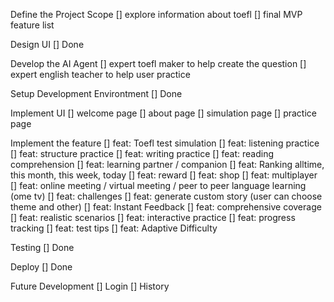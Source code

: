 Define the Project Scope
[] explore information about toefl
[] final MVP feature list

Design UI
[] Done

Develop the AI Agent
[] expert toefl maker to help create the question
[] expert english teacher to help user practice

Setup Development Environtment
[] Done

Implement UI
[] welcome page
[] about page
[] simulation page
[] practice page

Implement the feature
[] feat: Toefl test simulation
[] feat: listening practice
[] feat: structure practice
[] feat: writing practice
[] feat: reading comprehension
[] feat: learning partner / companion
[] feat: Ranking alltime, this month, this week, today
[] feat: reward
[] feat: shop
[] feat: multiplayer
[] feat: online meeting / virtual meeting / peer to peer language learning (ome tv)
[] feat: challenges
[] feat: generate custom story (user can choose theme and other)
[] feat: Instant Feedback
[] feat: comprehensive coverage
[] feat: realistic scenarios
[] feat: interactive practice
[] feat: progress tracking
[] feat: test tips
[] feat: Adaptive Difficulty

Testing
[] Done

Deploy
[] Done

Future Development
[] Login
[] History
